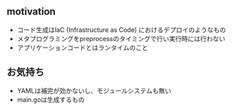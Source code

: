 ## motivation

- コード生成はIaC (Infrastructure as Code) におけるデプロイのようなもの
- メタプログラミングをpreprocessのタイミングで行い実行時には行わない
- アプリケーションコードとはランタイムのこと

## お気持ち

- YAMLは補完が効かないし、モジュールシステムも無い
- main.goは生成するもの
